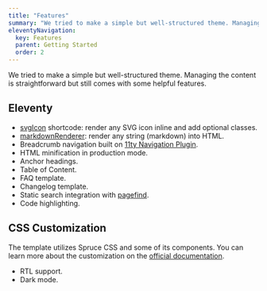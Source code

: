 ```yaml
---
title: "Features"
summary: "We tried to make a simple but well-structured theme. Managing the content is straightforward but still comes with some helpful features."
eleventyNavigation:
  key: Features
  parent: Getting Started
  order: 2
---
```


We tried to make a simple but well-structured theme. Managing the content is straightforward but still comes with some helpful features.

## Eleventy
- [svgIcon](https://github.com/conedevelopment/sprucecss-eleventy-documentation-template/blob/main/src/shortcodes/svg-icon.js) shortcode: render any SVG icon inline and add optional classes.
- [markdownRenderer](https://github.com/conedevelopment/sprucecss-eleventy-documentation-template/blob/main/src/shortcodes/markdown-render.js): render any string (markdown) into HTML.
- Breadcrumb navigation built on [11ty Navigation Plugin](https://www.11ty.dev/docs/plugins/navigation/).
- HTML minification in production mode.
- Anchor headings.
- Table of Content.
- FAQ template.
- Changelog template.
- Static search integration with [pagefind](https://pagefind.app/).
- Code highlighting.

## CSS Customization

The template utilizes Spruce CSS and some of its components. You can learn more about the customization on the [official documentation](https://sprucecss.com/).

- RTL support.
- Dark mode.

